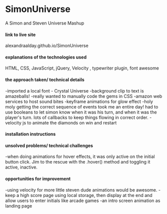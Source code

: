 # SimonUniverse
A Simon and Steven Universe Mashup
#### link to live site
alexandraalday.github.io/SimonUniverse

#### explanations of the technologies used
HTML, CSS, JavaScript, jQuery, Velocity , typewriter plugin, font awesome


#### the approach taken/ technical details
-imported a local font - Crystal Universe
-background clip to text is amazeballs!
-really wanted to manually code the gems in CSS
-amazon web services to host sound bites
-keyframe animations for glow effect
-holy moly getting the correct sequence of events took me an entire day! had to use booleans to let simon know when it was his turn, and when it was the player's turn. lots of callbacks to keep things flowing in correct order.
-velocity js to animate the diamonds on win and restart 


#### installation instructions



#### unsolved problems/ technical challenges
-when doing animations for hover effects, it was only active on the initial button click. Jim to the rescue with the .hover() method and toggling it active, inactive. 


#### opportunities for improvement
-using velocity for more little steven dude animations would be awesome. 
-keep a high score page using local storage, then display at the end and allow users to enter initials like arcade games
-an intro screen animation as landing page


